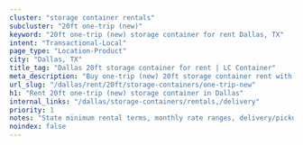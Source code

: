 ```yaml
---
cluster: "storage container rentals"
subcluster: "20ft one-trip (new)"
keyword: "20ft one-trip (new) storage container for rent Dallas, TX"
intent: "Transactional-Local"
page_type: "Location-Product"
city: "Dallas, TX"
title_tag: "Dallas 20ft storage container for rent | LC Container"
meta_description: "Buy one-trip (new) 20ft storage container rent with local delivery in Dallas, TX. LC Container — local Since 2003. Request a fast quote today."
url_slug: "/dallas/rent/20ft/storage-containers/one-trip-new"
h1: "Rent 20ft one-trip (new) storage container in Dallas"
internal_links: "/dallas/storage-containers/rentals,/delivery"
priority: 1
notes: "State minimum rental terms, monthly rate ranges, delivery/pickup fees, service area."
noindex: false
---
```


<!-- TODO: Add unique city/inventory copy, images, and internal links here. -->
